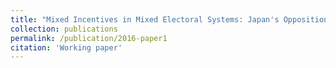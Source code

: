 ```yaml
---
title: "Mixed Incentives in Mixed Electoral Systems: Japan's Opposition Fragmentation"
collection: publications
permalink: /publication/2016-paper1
citation: 'Working paper'
---
```

